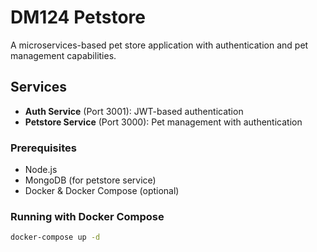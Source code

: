 # DM124 Petstore

A microservices-based pet store application with authentication and pet management capabilities.

## Services

- **Auth Service** (Port 3001): JWT-based authentication
- **Petstore Service** (Port 3000): Pet management with authentication

### Prerequisites
- Node.js
- MongoDB (for petstore service)
- Docker & Docker Compose (optional)

### Running with Docker Compose
```bash
docker-compose up -d
```